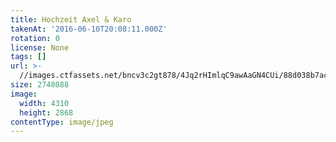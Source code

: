 ```yaml
---
title: Hochzeit Axel & Karo
takenAt: '2016-06-10T20:08:11.000Z'
rotation: 0
license: None
tags: []
url: >-
  //images.ctfassets.net/bncv3c2gt878/4Jq2rHImlqC9awAaGN4CUi/88d038b7acf8f90648860c052b23efb6/hochzeit-axel--karo_27562505504_o
size: 2748088
image:
  width: 4310
  height: 2868
contentType: image/jpeg
---
```



